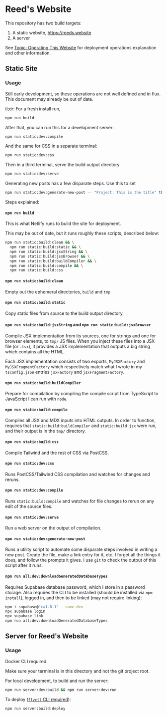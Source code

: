 # Reed's Website

This repository has two build targets:

1. A static website, https://reeds.website
2. A server

See [Topic: Operating This Website](./posts/topic-operating-this-website.mdx) for deployment operations explanation and other information.

## Static Site

### Usage

Still early development, so these operations are not well defined and in flux. This document may already be out of date. 

tl;dr: For a fresh install run, 

```sh
npm run build
```

After that, you can run this for a development server:

```sh
npm run static:dev:compile
```

And the same for CSS in a separate terminal:

```sh
npm run static:dev:css
```

Then in a third terminal, serve the build output directory

```sh
npm run static:dev:serve
```

Generating new posts has a few disparate steps. Use this to set

```sh
npm run static:dev:generate-new-post -- "Project: This is the title" then-a-slug-here
```

Steps explained:

#### `npm run build`

This is what Netlify runs to build the site for deployment. 

This may be out of date, but it runs roughly these scripts, described below:

```sh
npm run static:build:clean && \
  npm run static:build:static && \
  npm run static:build:jsxString && \
  npm run static:build:jsxBrowser && \
  npm run static:build:buildCompiler && \
  npm run static:build:compile && \
  npm run static:build:css
```

#### `npm run static:build:clean`

Empty out the ephemeral directories, `build` and `tmp`

#### `npm run static:build:static`

Copy static files from source to the build output directory.

#### `npm run static:build:jsxString` and `npm run static:build:jsxBrowser`

Compile JSX implementation from its sources, one for strings and one for browser elements, to `tmp/` JS files. When you inject these files into a JSX file (or `.tsx`), it provides a JSX implementation that outputs a big string which contains all the HTML.

Each JSX implementation consists of two exports, `MyJSXFactory` and `MyJSXFragmentFactory` which respectively match what I wrote in my `tsconfig.json` entries `jsxFactory` and `jsxFragmentFactory`.

#### `npm run static:build:buildCompiler` 

Prepare for compilation by compiling the compile script from TypeScript to JavaScript I can run with `node`.

#### `npm run static:build:compile`

Compiles all JSX and MDX inputs into HTML outputs. In order to function,
requires that  `static:build:buildCompiler` and `static:build:jsx` were run, and their output
is in the `tmp/` directory.

#### `npm run static:build:css`

Compile Tailwind and the rest of CSS via PostCSS.

#### `npm run static:dev:css`

Runs PostCSS/Tailwind CSS compilation and watches for changes and reruns.

#### `npm run static:dev:compile`

Runs `static:build:compile` and watches for file changes to rerun on any edit of the 
source files.

#### `npm run static:dev:serve`

Run a web server on the output of compilation.

#### `npm run static:dev:generate-new-post`

Runs a utility script to automate some disparate steps involved in writing a new post. Create the file, make a link entry for it, etc. I forget all the things it does, and follow the prompts it gives. I use `git` to check the output of this script after it runs.

#### `npm run all:dev:downloadGeneratedDatabaseTypes`

Requires Supabase database password, which I store in a password storage. Also requires the CLI to be installed (should be installed via `npm install`), logged in, and then to be linked (may not require linking):

```sh
npm i supabase@">=1.8.1" --save-dev
npx supabase login
npx supabase link
npm run all:dev:downloadGeneratedDatabaseTypes
```

## Server for Reed's Website

### Usage

Docker CLI required.

Make sure your terminal is in this directory and not the git project root.

For local development, to build and run the server:

```sh
npm run server:dev:build && npm run server:dev:run
```

To deploy ([`flyctl` CLI required](https://fly.io/docs/hands-on/install-flyctl/)):

```sh
npm run server:build:deploy
```
